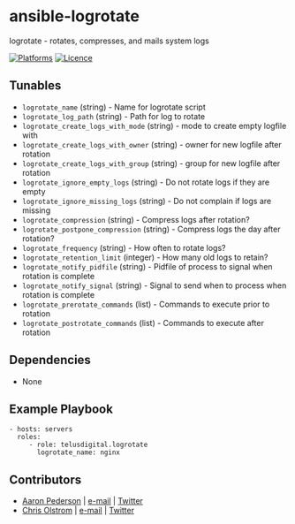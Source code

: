 # ansible-logrotate

logrotate - rotates, compresses, and mails system logs

[![Platforms](http://img.shields.io/badge/platforms-ubuntu-lightgrey.svg?style=flat)](#)
[![Licence](https://img.shields.io/badge/Licence-MIT-blue.svg)](https://tldrlegal.com/license/mit-license)

Tunables
--------
* ```logrotate_name``` (string) - Name for logrotate script
* ```logrotate_log_path``` (string) - Path for log to rotate
* ```logrotate_create_logs_with_mode``` (string) - mode to create empty logfile with
* ```logrotate_create_logs_with_owner``` (string) - owner for new logfile after rotation
* ```logrotate_create_logs_with_group``` (string) - group for new logfile after rotation
* ```logrotate_ignore_empty_logs``` (string) - Do not rotate logs if they are empty
* ```logrotate_ignore_missing_logs``` (string) - Do not complain if logs are missing
* ```logrotate_compression``` (string) - Compress logs after rotation?
* ```logrotate_postpone_compression``` (string) - Compress logs the day after rotation?
* ```logrotate_frequency``` (string) - How often to rotate logs?
* ```logrotate_retention_limit``` (integer) - How many old logs to retain?
* ```logrotate_notify_pidfile``` (string) - Pidfile of process to signal when rotation is complete
* ```logrotate_notify_signal``` (string) - Signal to send when to process when rotation is complete
* ```logrotate_prerotate_commands``` (list) - Commands to execute prior to rotation
* ```logrotate_postrotate_commands``` (list) - Commands to execute after rotation

Dependencies
------------
* None

Example Playbook
----------------
    - hosts: servers
      roles:
         - role: telusdigital.logrotate
           logrotate_name: nginx

Contributors
------------
* [Aaron Pederson](https://aaronpederson.github.io) | [e-mail](mailto:aaronpederson@gmail.com) | [Twitter](https://twitter.com/GunFuSamurai) 
* [Chris Olstrom](https://colstrom.github.io/) | [e-mail](mailto:chris@olstrom.com) | [Twitter](https://twitter.com/ChrisOlstrom)
